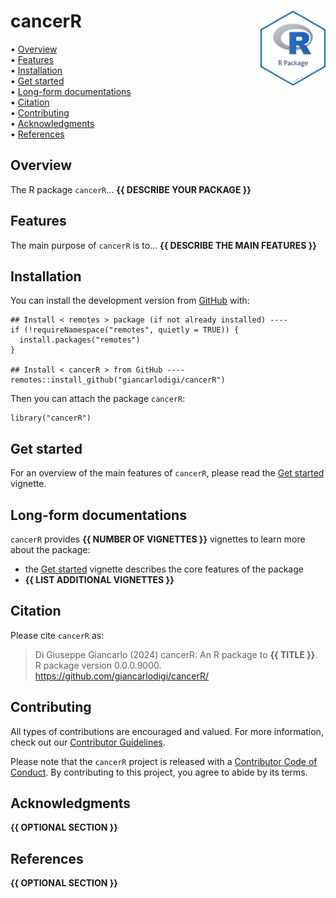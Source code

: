 <!-- README.md is generated from README.Rmd. Please edit that file -->

# cancerR <img src="man/figures/package-sticker.png" align="right" style="float:right; height:120px;"/>

<!-- badges: start -->
<!-- badges: end -->
<p align="left">
• <a href="#overview">Overview</a><br> •
<a href="#features">Features</a><br> •
<a href="#installation">Installation</a><br> •
<a href="#get-started">Get started</a><br> •
<a href="#long-form-documentations">Long-form documentations</a><br> •
<a href="#citation">Citation</a><br> •
<a href="#contributing">Contributing</a><br> •
<a href="#acknowledgments">Acknowledgments</a><br> •
<a href="#references">References</a>
</p>

## Overview

The R package `cancerR`… **{{ DESCRIBE YOUR PACKAGE }}**

## Features

The main purpose of `cancerR` is to… **{{ DESCRIBE THE MAIN FEATURES
}}**

## Installation

You can install the development version from
[GitHub](https://github.com/) with:

    ## Install < remotes > package (if not already installed) ----
    if (!requireNamespace("remotes", quietly = TRUE)) {
      install.packages("remotes")
    }

    ## Install < cancerR > from GitHub ----
    remotes::install_github("giancarlodigi/cancerR")

Then you can attach the package `cancerR`:

    library("cancerR")

## Get started

For an overview of the main features of `cancerR`, please read the [Get
started](https://giancarlodigi.github.io/cancerR/articles/cancerR.html)
vignette.

## Long-form documentations

`cancerR` provides **{{ NUMBER OF VIGNETTES }}** vignettes to learn more
about the package:

-   the [Get
    started](https://giancarlodigi.github.io/cancerR/articles/cancerR.html)
    vignette describes the core features of the package
-   **{{ LIST ADDITIONAL VIGNETTES }}**

## Citation

Please cite `cancerR` as:

> Di Giuseppe Giancarlo (2024) cancerR: An R package to **{{ TITLE }}**.
> R package version 0.0.0.9000.
> <https://github.com/giancarlodigi/cancerR/>

## Contributing

All types of contributions are encouraged and valued. For more
information, check out our [Contributor
Guidelines](https://github.com/giancarlodigi/cancerR/blob/main/CONTRIBUTING.md).

Please note that the `cancerR` project is released with a [Contributor
Code of
Conduct](https://contributor-covenant.org/version/2/1/CODE_OF_CONDUCT.html).
By contributing to this project, you agree to abide by its terms.

## Acknowledgments

**{{ OPTIONAL SECTION }}**

## References

**{{ OPTIONAL SECTION }}**
